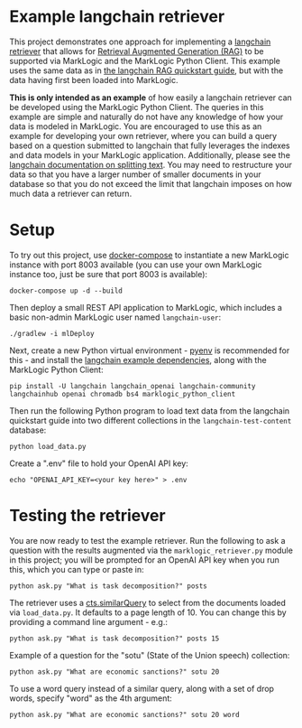 # Example langchain retriever

This project demonstrates one approach for implementing a 
[langchain retriever](https://python.langchain.com/docs/modules/data_connection/)
that allows for 
[Retrieval Augmented Generation (RAG)](https://python.langchain.com/docs/use_cases/question_answering/)
to be supported via MarkLogic and the MarkLogic Python Client. This example uses the same data as in 
[the langchain RAG quickstart guide](https://python.langchain.com/docs/use_cases/question_answering/quickstart), 
but with the data having first been loaded into MarkLogic.

**This is only intended as an example** of how easily a langchain retriever can be developed
using the MarkLogic Python Client. The queries in this example are simple and naturally 
do not have any knowledge of how your data is modeled in MarkLogic. You are encouraged to use 
this as an example for developing your own retriever, where you can build a query based on a 
question submitted to langchain that fully leverages the indexes and data models in your MarkLogic
application. Additionally, please see the 
[langchain documentation on splitting text](https://python.langchain.com/docs/modules/data_connection/document_transformers/). You may need to restructure your data so that you have a larger number of 
smaller documents in your database so that you do not exceed the limit that langchain imposes on how
much data a retriever can return.

# Setup

To try out this project, use [docker-compose](https://docs.docker.com/compose/) to instantiate a new MarkLogic 
instance with port 8003 available (you can use your own MarkLogic instance too, just be sure that port 8003
is available):

    docker-compose up -d --build

Then deploy a small REST API application to MarkLogic, which includes a basic non-admin MarkLogic user 
named `langchain-user`:

    ./gradlew -i mlDeploy

Next, create a new Python virtual environment - [pyenv](https://github.com/pyenv/pyenv) is recommended for this - 
and install the 
[langchain example dependencies](https://python.langchain.com/docs/use_cases/question_answering/quickstart#dependencies),
along with the MarkLogic Python Client: 

    pip install -U langchain langchain_openai langchain-community langchainhub openai chromadb bs4 marklogic_python_client

Then run the following Python program to load text data from the langchain quickstart guide 
into two different collections in the `langchain-test-content` database:

    python load_data.py

Create a ".env" file to hold your OpenAI API key:

    echo "OPENAI_API_KEY=<your key here>" > .env

# Testing the retriever

You are now ready to test the example retriever. Run the following to ask a question with the 
results augmented via the `marklogic_retriever.py` module in this project; you will be 
prompted for an OpenAI API key when you run this, which you can type or paste in:

    python ask.py "What is task decomposition?" posts

The retriever uses a [cts.similarQuery](https://docs.marklogic.com/cts.similarQuery) to select from the documents 
loaded via `load_data.py`. It defaults to a page length of 10. You can change this by providing a command line
argument - e.g.:

    python ask.py "What is task decomposition?" posts 15

Example of a question for the "sotu" (State of the Union speech) collection:

    python ask.py "What are economic sanctions?" sotu 20

To use a word query instead of a similar query, along with a set of drop words, specify "word" as the 4th argument:

    python ask.py "What are economic sanctions?" sotu 20 word
